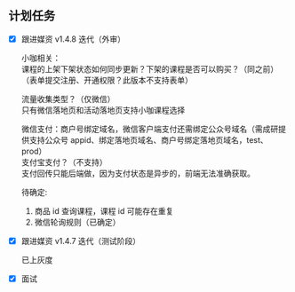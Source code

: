## 计划任务

- [x] 跟进媒资 v1.4.8 迭代（外审）

  小咖相关：  
  课程的上架下架状态如何同步更新？下架的课程是否可以购买？（同之前）（表单提交注册、开通权限？此版本不支持表单）

  流量收集类型？（仅微信）  
  只有微信落地页和活动落地页支持小咖课程选择

  微信支付：商户号绑定域名，微信客户端支付还需绑定公众号域名（需成研提供支持公众号 appid、绑定落地页域名、商户号绑定落地页域名，test、prod）  
  支付宝支付？（不支持）  
  支付回传只能后端做，因为支付状态是异步的，前端无法准确获取。

  待确定:

  1. 商品 id 查询课程，课程 id 可能存在重复
  2. 微信轮询规则（已确定）

- [x] 跟进媒资 v1.4.7 迭代（测试阶段）

  已上灰度

- [x] 面试
